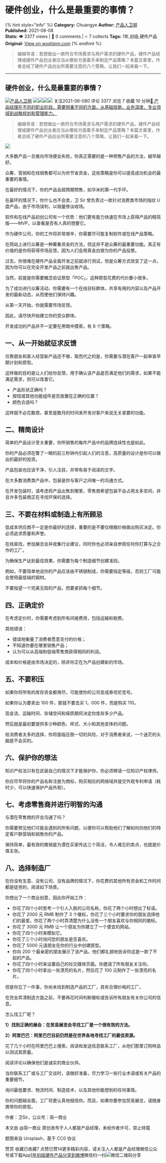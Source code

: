 # 硬件创业，什么是最重要的事情？
{% hint style="info" %}
**Category:** Chuangye
**Author:** [产品人卫朋](https://www.woshipm.com/u/756715)
**Published:** 2021-06-08  
**Stats:** 👁️ 3377 views | 💬 0 comments | ⭐ 7 collects
**Tags:** 1年,初级,硬件产品
**Original:** [View on woshipm.com](https://www.woshipm.com/chuangye/4666815.html)
{% endhint %}
> 编辑导语：若想做出一款符合市场需求与用户需求的硬件产品，硬件产品经理或硬件产品创业者应当从哪些方面着手来制定产品策略？本篇文章里，作者总结了硬件产品创业所需要注意的八个策略，让我们一起来看一下。

---

## 硬件创业，什么是最重要的事情？

[![](https://image.woshipm.com/wp-files/2022/06/j6ZLENagj4ROP0plx6di.jpg!/both/72x72)](https://www.woshipm.com/u/756715)[产品人卫朋](https://www.woshipm.com/u/756715) ![](https://static.woshipm.com/tag/1121_1@2x.png)![](https://static.woshipm.com/tag/2104_1@2x.png)![](https://static.woshipm.com/tag/2303_1@2x.png)![](https://static.woshipm.com/tag/2305_1@2x.png) 关注2021-06-080 评论 3377 浏览 7 收藏 10 分钟[🔗 产品经理在不同的职业阶段，需要侧重不同的方面，从基础技能、业务深度、专业领域到战略规划和管理能力。](https://ke.qidianla.com/courses/90pm)

> 编辑导语：若想做出一款符合市场需求与用户需求的硬件产品，硬件产品经理或硬件产品创业者应当从哪些方面着手来制定产品策略？本篇文章里，作者总结了硬件产品创业所需要注意的八个策略，让我们一起来看一下。

![](https://image.woshipm.com/wp-files/2021/06/AsWwPpmwXUJpGjPwc5Ak.jpg)

大多数产品一旦推向市场便会失败，你真正需要的是一种预售产品的方法，越早越好。

众筹、营销和在线销售都可以为你节省资金，这些策略是你可以提高成功机会的最重要的事情。

在最好的情况下，你的产品会超预期预售，如华米的第一代手环。

在最坏的情况下，你什么也不会卖，卫 Sir 曾负责过一款针对消费类市场的指纹 U 盘产品，由于市场误判，以销量惨淡收场。

软件和在线产品初创公司有一个优势：他们更有能力快速在市场上获得产品的精简版——MVP，以查看是否有人真的想要它。

作为硬件公司，你的工作将异常艰辛，你需要尽可能复制软件或在线产品策略。

在网站上进行众筹是一种筹集资金的方法，但这并不是众筹的最重要功能。真正有价值的是你将获得市场反馈，因为人们会用真金白银为你的产品投票。

过去，你很难在硬件产品全面开发之前就进行测试，但是众筹方式改变了这一点，因为你可以在完全开发产品之前就出售产品。

当然，前提是你需要概念验证原型「POC」，这种原型花费的代价要小很多。

为了成功进行众筹活动，你需要有一个在线目标群体。共享有用的内容以及产品开发的最新动态，从而使他们保持兴趣。

从第一天开始，你就需要市场反馈。

因此，请尽快开始建立你的受众群体。

开发成功的产品并不一定要在黑暗中摸索，有 8 个策略。

## 一、从一开始就征求反馈

仅靠朋友和家人经营新产品还不够，取而代之的是，你需要与潜在客户一起审查早期计划和原型。

这样做的目的是让人们给你反馈，用于确认该产品是否满足他们的需求，如果不能满足需求，则可以改善它。

*   产品形状正确吗？
*   按钮或其他功能组件是否放置在正确的位置？
*   颜色合适吗？

这样就不必花数周，甚至是数月的时间来开发对客户来说无关紧要的功能。

## 二、精简设计

简单的产品设计至关重要，你所销售的每件产品中的品牌连续性也是如此。

你的产品必须在瞥了一眼的前三秒钟内引起人们的注意，高质量的设计是你可以做出的最好的投资。

产品包装也应该干净，引人注目，并带有易于阅读的文字。

在大多数消费类产品中，包装是你与客户之间唯一的沟通方式。

在开发包装时，请考虑将产品出售到哪里，零售商希望包装不会占用太多空间，并且许多包装商正在寻找环保的选择。

## 三、不要在材料或制造上有所顾忌

低成本供应商不一定是你最好的选择，重要的是不要仅根据价格做出购买决定。你必须追求质量和声誉。

在线查找，参加展览会并收集行业建议，同时你也必须亲自参观任何你打算与之合作的工厂。

为确保生产达到最佳效果，你需要为每个制造细节创建准则。

例如，不要简单地说你的产品应该由不锈钢制成，你需要指定等级，否则工厂可能会使用最低端的钢材。

不要指望一个完美无瑕的产品，而要紧抓每个细节。

## 四、正确定价

在考虑定价时，你需要考虑到所有间接费用，包括运输和税费。

其他错误：

*   错误地衡量了消费者愿意支付的价格；
*   不知道你要在哪里销售产品；
*   认为可以从高端和低端零售商获得相同的利润。

成本和价格是由市场决定的，除非你正在为产品创建新的市场。

## 五、不要积压

如果你将所有的库存资金都用尽，可能使你的公司变成泰坦尼克号。

如果你认为要卖出 100 件，那就不要去买 1，000 件，而是购买 110。

现金流、运输时间、存储空间和保质期将决定你库存多少产品。

然后就是最初要提供多少种颜色、样式、大小和其他变体的问题。

给消费者太多的选择，你将面临压倒一切的风险，对于消费者来说，一个迷茫的头脑是不会买的。

## 六、保护你的想法

知识产权法只有在武装自己的情况下才能保护你，你必须聘请一位知识产权律师。

你应尽早将你的产品名称注册为商标，购买相应的网络域并提交外观专利申请（耗时少，可以快速保护产品外观）。

## 七、考虑零售商并进行明智的沟通

与潜在零售商的开会沟通了吗？

你需要预见他们可能会遇到的所有问题，以便你可以帮助他们了解如何向他们的特定客户群营销和销售你的产品。

保持简单，最有效的推销是为潜在买家传达三个简洁，令人难忘的卖点，也就是价值主张。

## 八、选择制造厂

在你没有生意、没有公司、没有品牌的情况下，你花费的其他所有资金和工作时间都是徒劳的，阅读如下场景。

你想出了一个商业创意，因此你开始工作：

*   你花了四个小时思考一个引人入胜的公司名称，你花了两个小时想出了标语。
*   你花了 2000 元 RMB 制作了 3 个徽标，你花了三个小时要求你的朋友选择他们的最爱。你花了两个小时弄清楚为什么没有一个朋友喜欢与你相同的徽标。
*   你花了 3000 元 RMB 让一个朋友为你建立了一个便宜的网站。
*   你花了四个小时来模拟它。
*   你花了三个小时询问您的朋友是否喜欢。
*   你花了 5000 元请朋友在你的行业中创建原型。
*   你向 200 个最亲密的朋友展示了该产品，他们都礼貌地告诉你这是一款了不起的产品。
*   你花了四个小时来设置自己的社交媒体页面。你邀请了所有朋友关注你。
*   你花了四个小时拿出一张漂亮的名片，然后花了 100 元制作了一张漂亮的名片。

但是你忘了一件事，你尚未找到制造产品的工厂，具有合理价格的工厂。

在完全弄清制造方面之前，不要再花时间判断徽标或告诉所有朋友有关你公司的信息。

怎么找工厂呢？

**1）找到正确的展会：在贸易展览会寻找工厂是一个很有效的方法。**

**2）阿里巴巴：阿里巴巴目前仍然是在世界各地寻找工厂的最佳资源。**

花了几个小时在阿里巴巴上搜索，阅读和发送信息联系工厂，从他们那里订购样品以测试其质量。

阅读评论以确保他们是诚实的商业伙伴。

当你联系工厂或与工厂交谈时，请做好准备，尽力学习一些行业术语或有关产品的重要细节。

询问最低要求、物流时间、制造技术，以及其他你能想到的任何事情。

你的问题越全面，工厂将更认真地相信你。而且，如果你要参加贸易展览，请随身携带你的原型。

作者：卫Sir，公众号：简一商业

本文由 @简一商业 原创发布于人人都是产品经理，未经作者许可，禁止转载

题图来自 Unsplash，基于 CC0 协议

赞赏 收藏已收藏7 点赞已赞14更多精彩内容，请关注人人都是产品经理微信公众号或下载App[1年](https://www.woshipm.com/tag/1%e5%b9%b4)[初级](https://www.woshipm.com/tag/%e5%88%9d%e7%ba%a7)[硬件产品](https://www.woshipm.com/tag/%e7%a1%ac%e4%bb%b6%e4%ba%a7%e5%93%81)[分享到微博](https://service.weibo.com/share/share.php?appkey=2775287854&title=硬件创业，什么是最重要的事情？&url=https://www.woshipm.com/chuangye/4666815.html&pic=https://image.woshipm.com/wp-files/2021/06/AsWwPpmwXUJpGjPwc5Ak.jpg)微信扫一扫![微信二维码](https://api.pwmqr.com/qrcode/create/?url=https://www.woshipm.com/chuangye/4666815.html)分享